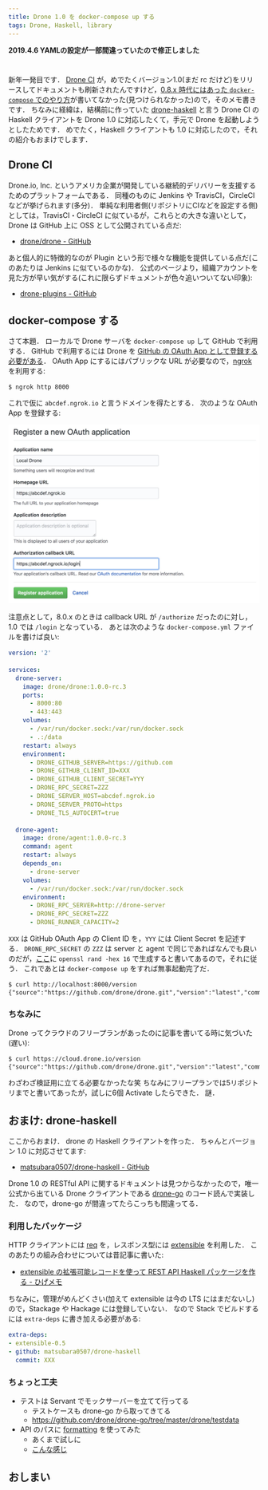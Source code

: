 ```yaml
---
title: Drone 1.0 を docker-compose up する
tags: Drone, Haskell, library
---
```


**2019.4.6 YAMLの設定が一部間違っていたので修正しました**

#

新年一発目です．
[Drone CI](https://drone.io/) が，めでたくバージョン1.0(まだ rc だけど)をリリースしてドキュメントも刷新されたんですけど，[0.8.x 時代にはあった `docker-compose` でのやり方](https://0-8-0.docs.drone.io/install-for-github/)が書いてなかった(見つけられなかった)ので，そのメモ書きです．
ちなみに経緯は，結構前に作っていた [drone-haskell](https://github.com/matsubara0507/drone-haskell) と言う Drone CI の Haskell クライアントを Drone 1.0 に対応したくて，手元で Drone を起動しようとしたためです．
めでたく，Haskell クライアントも 1.0 に対応したので，それの紹介もおまけでします．

## Drone CI

Drone.io, Inc. というアメリカ企業が開発している継続的デリバリーを支援するためのプラットフォームである．
同種のものに Jenkins や TravisCI，CircleCI などが挙げられます(多分)．
単純な利用者側(リポジトリにCIなどを設定する側)としては，TravisCI・CircleCI に似ているが，これらとの大きな違いとして，Drone は GitHub 上に OSS として公開されている点だ:

- [drone/drone - GitHub](https://github.com/drone/drone)

あと個人的に特徴的なのが Plugin という形で様々な機能を提供している点だ(このあたりは Jenkins に似ているのかな)．
公式のページより，組織アカウントを見た方が早い気がする(これに限らずドキュメントが色々追いついてない印象):

- [drone-plugins - GitHub](https://github.com/drone-plugins)

## docker-compose する

さて本題．
ローカルで Drone サーバを `docker-compose up` して GitHub で利用する．
GitHub で利用するには Drone を [GitHub の OAuth App として登録する必要がある](https://docs.drone.io/installation/github/multi-machine/#create-an-oauth-application)．
OAuth App にするにはパブリックな URL が必要なので，[ngrok](https://ngrok.com/) を利用する:

```
$ ngrok http 8000
```

これで仮に `abcdef.ngrok.io` と言うドメインを得たとする．
次のような OAuth App を登録する:

![](/assets/docker-compose-up-drone-1-0/oauth-app.jpg)

注意点として，8.0.x のときは callback URL が `/authorize` だったのに対し，1.0 では `/login` となっている．
あとは次のような `docker-compose.yml` ファイルを書けば良い:

```yaml
version: '2'

services:
  drone-server:
    image: drone/drone:1.0.0-rc.3
    ports:
      - 8000:80
      - 443:443
    volumes:
      - /var/run/docker.sock:/var/run/docker.sock
      - .:/data
    restart: always
    environment:
      - DRONE_GITHUB_SERVER=https://github.com
      - DRONE_GITHUB_CLIENT_ID=XXX
      - DRONE_GITHUB_CLIENT_SECRET=YYY
      - DRONE_RPC_SECRET=ZZZ
      - DRONE_SERVER_HOST=abcdef.ngrok.io
      - DRONE_SERVER_PROTO=https
      - DRONE_TLS_AUTOCERT=true

  drone-agent:
    image: drone/agent:1.0.0-rc.3
    command: agent
    restart: always
    depends_on:
      - drone-server
    volumes:
      - /var/run/docker.sock:/var/run/docker.sock
    environment:
      - DRONE_RPC_SERVER=http://drone-server
      - DRONE_RPC_SECRET=ZZZ
      - DRONE_RUNNER_CAPACITY=2
```

`XXX` は GitHub OAuth App の Client ID を，`YYY` には Client Secret を記述する．
`DRONE_RPC_SECRET` の `ZZZ` は server と agent で同じであればなんでも良いのだが，[ここ](https://docs.drone.io/installation/github/multi-machine/#create-a-shared-secret)に `openssl rand -hex 16` で生成すると書いてあるので，それに従う．
これであとは `docker-compose up` をすれば無事起動完了だ．

```
$ curl http://localhost:8000/version
{"source":"https://github.com/drone/drone.git","version":"latest","commit":"ffe3ad2aa2a30d0ba4d848c1cd0f61238b73a21c"}
```

### ちなみに

Drone ってクラウドのフリープランがあったのに記事を書いてる時に気づいた(遅い):

```
$ curl https://cloud.drone.io/version
{"source":"https://github.com/drone/drone.git","version":"latest","commit":"f16b67b54fb462d3a4b2cfa93f527d4f8d1e19af"}
```

わざわざ検証用に立てる必要なかったな笑
ちなみにフリープランでは5リポジトリまでと書いてあったが，試しに6個 Activate したらできた．
謎．

## おまけ: drone-haskell

ここからおまけ．
drone の Haskell クライアントを作った．
ちゃんとバージョン 1.0 に対応させてます:

- [matsubara0507/drone-haskell - GitHub](https://github.com/matsubara0507/drone-haskell)

Drone 1.0 の RESTful API に関するドキュメントは見つからなかったので，唯一公式から出ている Drone クライアントである [drone-go](https://github.com/drone/drone-go) のコード読んで実装した．
なので，drone-go が間違ってたらこっちも間違ってる．

### 利用したパッケージ

HTTP クライアントには [req](http://hackage.haskell.org/package/req) を，レスポンス型には [extensible](http://hackage.haskell.org/package/extensible) を利用した．
このあたりの組み合わせについては昔記事に書いた:

- [extensible の拡張可能レコードを使って REST API Haskell パッケージを作る - ひげメモ](/posts/2017-08-13-create-rest-api-package-with-extensible.html)

ちなみに，管理がめんどくさい(加えて extensible は今の LTS にはまだないし)ので，Stackage や Hackage には登録していない．
なので Stack でビルドするには `extra-deps` に書き加える必要がある:

```yaml
extra-deps:
- extensible-0.5
- github: matsubara0507/drone-haskell
  commit: XXX
```

### ちょっと工夫

- テストは Servant でモックサーバーを立てて行ってる
    - テストケースも drone-go から取ってきてる
    - https://github.com/drone/drone-go/tree/master/drone/testdata
- API のパスに [formatting](http://hackage.haskell.org/package/formatting) を使ってみた
    - あくまで試しに
    - [こんな感じ](https://github.com/matsubara0507/drone-haskell/blob/e735b77171eebedc35160346afec71cd7631b532/src/Drone/Client/Path.hs#L65-L102)

## おしまい
